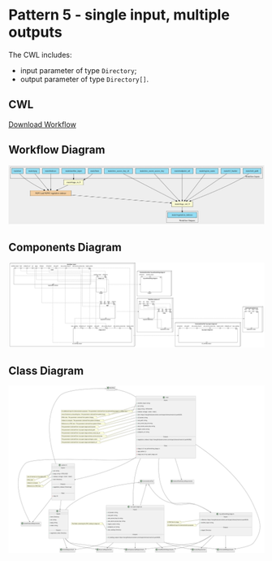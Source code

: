 # Pattern 5 - single input, multiple outputs

The CWL includes:

- input parameter of type `Directory`;
- output parameter of type `Directory[]`.

## CWL

[Download Workflow](./workflows/pattern-5.cwl)

## Workflow Diagram

![file](./diagrams/pattern-5/workflow.svg)

## Components Diagram

![file](./diagrams/pattern-5/components.svg)

## Class Diagram

![file](./diagrams/pattern-5/class.svg)
